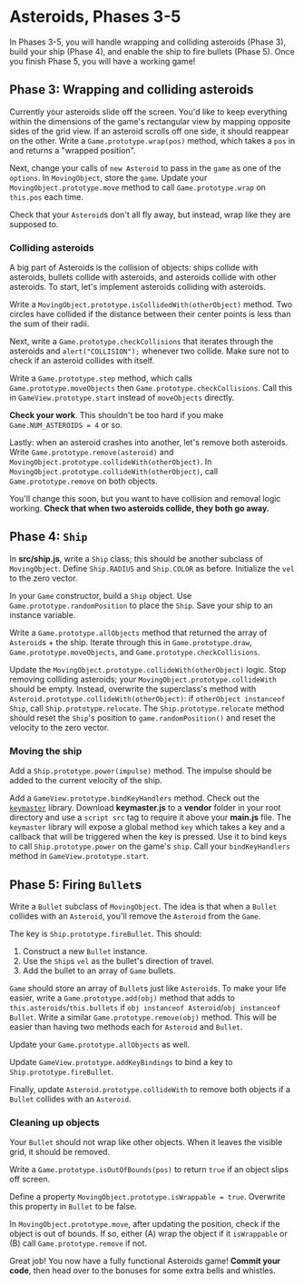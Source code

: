 # Asteroids, Phases 3-5

In Phases 3-5, you will handle wrapping and colliding asteroids (Phase 3), build
your ship (Phase 4), and enable the ship to fire bullets (Phase 5). Once you
finish Phase 5, you will have a working game!

## Phase 3: Wrapping and colliding asteroids

Currently your asteroids slide off the screen. You'd like to keep everything
within the dimensions of the game's rectangular view by mapping opposite sides
of the grid view. If an asteroid scrolls off one side, it should reappear on the
other. Write a `Game.prototype.wrap(pos)` method, which takes a `pos` in and
returns a "wrapped position".

Next, change your calls of `new Asteroid` to pass in the `game` as one of the
`options`. In `MovingObject`, store the `game`. Update your
`MovingObject.prototype.move` method to call `Game.prototype.wrap` on `this.pos`
each time.

Check that your `Asteroid`s don't all fly away, but instead, wrap like they are
supposed to.

### Colliding asteroids

A big part of Asteroids is the collision of objects: ships collide with
asteroids, bullets collide with asteroids, and asteroids collide with other
asteroids. To start, let's implement asteroids colliding with asteroids.

Write a `MovingObject.prototype.isCollidedWith(otherObject)` method. Two circles
have collided if the distance between their center points is less than the sum
of their radii.

Next, write a `Game.prototype.checkCollisions` that iterates through the
asteroids and `alert("COLLISION");` whenever two collide. Make sure not to check
if an asteroid collides with itself.

Write a `Game.prototype.step` method, which calls `Game.prototype.moveObjects`
then `Game.prototype.checkCollisions`. Call this in `GameView.prototype.start`
instead of `moveObjects` directly.

**Check your work**. This shouldn't be too hard if you make `Game.NUM_ASTEROIDS
= 4` or so.

Lastly: when an asteroid crashes into another, let's remove both asteroids.
Write `Game.prototype.remove(asteroid)` and
`MovingObject.prototype.collideWith(otherObject)`. In
`MovingObject.prototype.collideWith(otherObject)`, call `Game.prototype.remove`
on both objects.

You'll change this soon, but you want to have collision and removal logic
working. **Check that when two asteroids collide, they both go away.**

## Phase 4: `Ship`

In __src/ship.js__, write a `Ship` class; this should be another subclass of
`MovingObject`. Define `Ship.RADIUS` and `Ship.COLOR` as before. Initialize the
`vel` to the zero vector.

In your `Game` constructor, build a `Ship` object. Use
`Game.prototype.randomPosition` to place the `Ship`. Save your ship to an
instance variable.

Write a `Game.prototype.allObjects` method that returned the array of
`Asteroid`s + the ship. Iterate through this in `Game.prototype.draw`,
`Game.prototype.moveObjects`, and `Game.prototype.checkCollisions`.

Update the `MovingObject.prototype.collideWith(otherObject)` logic. Stop
removing colliding asteroids; your `MovingObject.prototype.collideWith` should
be empty. Instead, overwrite the superclass's method with
`Asteroid.prototype.collideWith(otherObject)`: if `otherObject instanceof Ship`,
call `Ship.prototype.relocate`. The `Ship.prototype.relocate` method should
reset the `Ship`'s position to `game.randomPosition()` and reset the
velocity to the zero vector.

### Moving the ship

Add a `Ship.prototype.power(impulse)` method. The impulse should be added to the
current velocity of the ship.

Add a `GameView.prototype.bindKeyHandlers` method. Check out the [`keymaster`]
library. Download __keymaster.js__ to a __vendor__ folder in your root directory
and use a `script src` tag to require it above your __main.js__ file. The
`keymaster` library will expose a global method `key` which takes a key and a
callback that will be triggered when the key is pressed. Use it to bind keys to
call `Ship.prototype.power` on the game's `ship`. Call your `bindKeyHandlers`
method in `GameView.prototype.start`.

[`keymaster`]: https://github.com/madrobby/keymaster

## Phase 5: Firing `Bullet`s

Write a `Bullet` subclass of `MovingObject`. The idea is that when a `Bullet`
collides with an `Asteroid`, you'll remove the `Asteroid` from the `Game`.

The key is `Ship.prototype.fireBullet`. This should:

1. Construct a new `Bullet` instance.
2. Use the `Ship`s `vel` as the bullet's direction of travel.
3. Add the bullet to an array of `Game` bullets.

`Game` should store an array of `Bullet`s just like `Asteroid`s. To make your
life easier, write a `Game.prototype.add(obj)` method that adds to
`this.asteroids`/`this.bullets` if `obj instanceof Asteroid`/`obj instanceof
Bullet`. Write a similar `Game.prototype.remove(obj)` method. This will be
easier than having two methods each for `Asteroid` and `Bullet`.

Update your `Game.prototype.allObjects` as well.

Update `GameView.prototype.addKeyBindings` to bind a key to
`Ship.prototype.fireBullet`.

Finally, update `Asteroid.prototype.collideWith` to remove both objects if a
`Bullet` collides with an `Asteroid`.

### Cleaning up objects

Your `Bullet` should not wrap like other objects. When it leaves the visible
grid, it should be removed.

Write a `Game.prototype.isOutOfBounds(pos)` to return `true` if an object slips
off screen.

Define a property `MovingObject.prototype.isWrappable = true`. Overwrite this
property in `Bullet` to be false.

In `MovingObject.prototype.move`, after updating the position, check if the
object is out of bounds. If so, either (A) wrap the object if it `isWrappable`
or (B) call `Game.prototype.remove` if not.

Great job! You now have a fully functional Asteroids game! **Commit your code**,
then head over to the bonuses for some extra bells and whistles.
